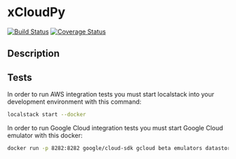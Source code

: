 # xCloudPy
[![Build Status](https://travis-ci.org/wankes2000/xCloudPy.svg?branch=master)](https://travis-ci.org/wankes2000/xCloudPy) [![Coverage Status](https://coveralls.io/repos/github/wankes2000/xCloudPy/badge.svg)](https://coveralls.io/github/wankes2000/xCloudPy)

## Description

## Tests

In order to run AWS integration tests you must start localstack into your development environment with this command:

```sh
localstack start --docker
```

In order to run Google Cloud integration tests you must start Google Cloud emulator with this docker: 

```sh
docker run -p 8282:8282 google/cloud-sdk gcloud beta emulators datastore start --no-store-on-disk --project=test --host-port 0.0.0.0:8282
```